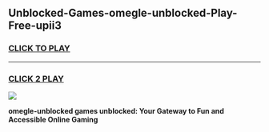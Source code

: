 
## Unblocked-Games-omegle-unblocked-Play-Free-upii3
<h3>
<a href="https://premium76.site?title=omegle-unblocked&ref=17A">CLICK TO PLAY</a></h3>
<hr>

<h3>
<a href="https://premium76.site?title=omegle-unblocked&ref=17A">CLICK 2 PLAY</a>
  
</h3>

<a href="https://premium76.site?title=omegle-unblocked&ref=17A"><img src="https://clearcache.store/games.png"></a>


**omegle-unblocked games unblocked: Your Gateway to Fun and Accessible Online Gaming**
